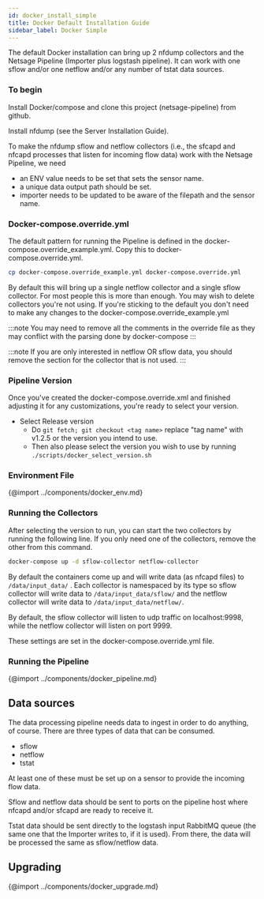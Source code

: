 ```yaml
---
id: docker_install_simple
title: Docker Default Installation Guide
sidebar_label: Docker Simple
---
```

The default Docker installation can bring up 2 nfdump collectors and the Netsage Pipeline (Importer plus logstash pipeline). It can work with one sflow and/or one netflow and/or any number of tstat data sources.

### To begin 

Install Docker/compose and clone this project (netsage-pipeline) from github.

Install nfdump (see the Server Installation Guide).

To make the nfdump sflow and netflow collectors (i.e., the sfcapd and nfcapd processes that listen for incoming flow data) work with the Netsage Pipeline, we need

- an ENV value needs to be set that sets the sensor name.
- a unique data output path should be set.
- importer needs to be updated to be aware of the filepath and the sensor name.

### Docker-compose.override.yml

The default pattern for running the Pipeline is defined in the docker-compose.override_example.yml. Copy this to docker-compose.override.yml. 

```sh
cp docker-compose.override_example.yml docker-compose.override.yml
```

By default this will bring up a single netflow collector and a single sflow collector. For most people this is more than enough. You may wish to delete collectors you're not using. If you're sticking to the default you don't need to make any changes to the docker-compose.override_example.yml

:::note
You may need to remove all the comments in the override file as they may conflict with the parsing done by docker-compose
:::

:::note
If you are only interested in netflow OR sflow data, you should remove the section for the collector that is not used.
:::

### Pipeline Version

Once you've created the docker-compose.override.xml and finished adjusting it for any customizations, you're ready to select your version.

- Select Release version
  - Do `git fetch; git checkout <tag name>` replace "tag name" with v1.2.5 or the version you intend to use.
  - Then also please select the version you wish to use by running `./scripts/docker_select_version.sh`

### Environment File

{@import ../components/docker_env.md}

### Running the Collectors

After selecting the version to run, you can start the two collectors by running the following line. If you only need one of the collectors, remove the other from this command.

```sh
docker-compose up -d sflow-collector netflow-collector
```

By default the containers come up and will write data (as nfcapd files) to `/data/input_data/` . Each collector is namespaced by its type so sflow collector will write data to `/data/input_data/sflow/` and the netflow collector will write data to `/data/input_data/netflow/`.  

By default, the sflow collector will listen to udp traffic on localhost:9998, while the netflow collector will listen on port 9999.

These settings are set in the docker-compose.override.yml file.

### Running the Pipeline

{@import ../components/docker_pipeline.md}

## Data sources
The data processing pipeline needs data to ingest in order to do anything, of course. There are three types of data that can be consumed.

 - sflow 
 - netflow
 - tstat

At least one of these must be set up on a sensor to provide the incoming flow data.

Sflow and netflow data should be sent to ports on the pipeline host where nfcapd and/or sfcapd are ready to receive it.

Tstat data should be sent directly to the logstash input RabbitMQ queue (the same one that the Importer writes to, if it is used). From there, the data will be processed the same as sflow/netflow data.

## Upgrading

{@import ../components/docker_upgrade.md}
